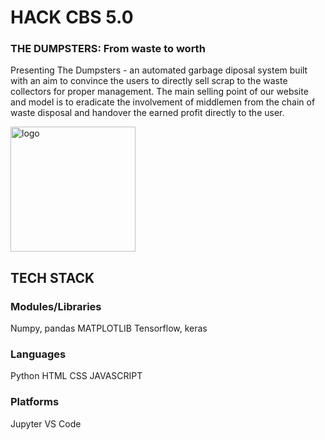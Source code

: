 # HACK CBS 5.0
### THE DUMPSTERS: From waste to worth

Presenting The Dumpsters - an automated garbage diposal system built with an aim to convince the users to directly sell scrap to the waste collectors for proper management. The main selling point of our website and model is to eradicate the involvement of middlemen from the chain of waste disposal and handover the earned profit directly to the user.

<img src="https://user-images.githubusercontent.com/78029571/200155987-b40d3f6a-1512-479f-a624-980f450ca4c6.png" alt="logo" width="200" height="200">

## TECH STACK
### Modules/Libraries
Numpy, pandas
MATPLOTLIB
Tensorflow, keras

### Languages
Python
HTML
CSS
JAVASCRIPT

### Platforms
Jupyter 
VS Code

